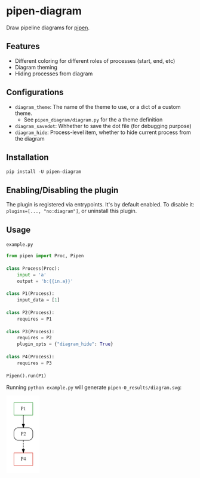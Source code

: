 # pipen-diagram

Draw pipeline diagrams for [pipen][1].

## Features

- Different coloring for different roles of processes (start, end, etc)
- Diagram theming
- Hiding processes from diagram

## Configurations

- `diagram_theme`: The name of the theme to use, or a dict of a custom theme.
  - See `pipen_diagram/diagram.py` for the a theme definition
- `diagram_savedot`: Whhether to save the dot file (for debugging purpose)
- `diagram_hide`: Process-level item, whether to hide current process from the diagram

## Installation

```
pip install -U pipen-diagram
```

## Enabling/Disabling the plugin

The plugin is registered via entrypoints. It's by default enabled. To disable it:
`plugins=[..., "no:diagram"]`, or uninstall this plugin.

## Usage

`example.py`
```python
from pipen import Proc, Pipen

class Process(Proc):
    input = 'a'
    output = 'b:{{in.a}}'

class P1(Process):
    input_data = [1]

class P2(Process):
    requires = P1

class P3(Process):
    requires = P2
    plugin_opts = {"diagram_hide": True}

class P4(Process):
    requires = P3

Pipen().run(P1)
```

Running `python example.py` will generate `pipen-0_results/diagram.svg`:

![diagram](./diagram.png)

[1]: https://github.com/pwwang/pipen
